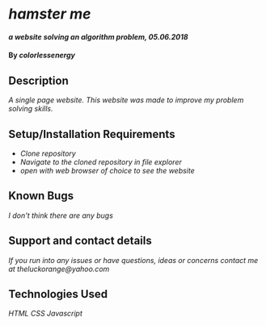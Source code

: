 # _hamster me_

#### _a website solving an algorithm problem, 05.06.2018_

#### By _**colorlessenergy**_

## Description

_A single page website. This website was made to improve my problem solving skills._

## Setup/Installation Requirements

* _Clone repository_
* _Navigate to the cloned repository in file explorer_
* _open with web browser of choice to see the website_

## Known Bugs

_I don't think there are any bugs_

## Support and contact details

_If you run into any issues or have questions, ideas or concerns contact me at theluckorange@yahoo.com_

## Technologies Used

_HTML_
_CSS_
_Javascript_
